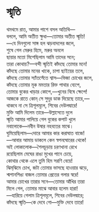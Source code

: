 # স্মৃতি

থমথমে রাত, আমার পাশে বসল অতিথি—  
বললে, আমি অতীত ক্ষুধা—তোমার অতীত স্মৃতি!  
—যে দিনগুলো সাঙ্গ হল ঝড়বাদলের জলে,  
শুষে গেল মেরুর হিমে, মরুর অনলে  
ছায়ার মতো মিশেছিলাম আমি তাদের সনে;  
তারা কোথায়?—বন্দী স্মৃতিই কাঁদছে তোমার মনে!  
কাঁদছে তোমার মনের খাকে, চাপা ছাইয়ের তলে,  
কাঁদছে তোমার স্যাঁতসেঁতে শ্বাস—ভিজা চোখের জলে,  
কাঁদছে তোমার মূক মমতার রিক্ত পাথার ব্যেপে,  
তোমার বুকের খাড়ার কোপে,—খুনের বিষে ক্ষেপে!  
আজকে রাতে কোন্‌ সে সুদূর ডাক দিয়েছে তারে,—  
থাকবে না সে ত্রিশূলমূলে, শিবের দেউলদ্বারে!  
মুক্তি আমি দিলেম তারে—উল্লাসেতে দুলে  
স্মৃতি আমার পালিয়ে গেল বুকের কপাট খুলে  
নবালোকে—নবীন উষার নহবতের মাঝে।  
ঘুমিয়েছিলাম—দোরে আমার কার করাঘাত বাজে!  
—আবার আমায় ডাকলে কেন স্বপনঘোরের থেকে!  
অই লোকালোক—শৈলচূড়ায় চরণখানা রেখে  
রয়েছিলাম মেঘের রাঙা মুখের পানে চেয়ে,  
কোথার থেকে এলে তুমি হিম সরণি বেয়ে!  
ঝিম্‌ঝিমে চোখ, জটা তোমার ভাসছে হাওয়ার ঝড়ে,  
শ্মশানশিঙা বাজল তোমার প্রেতের গলার স্বরে!  
আমার চোখের তারার সনে—তোমার আঁখির তারা  
মিলে গেল, তোমার মাঝে আবার হলেম হারা!  
—হারিয়ে গেলাম ত্রিশূলমূলে, শিবের দেউলদ্বারে;  
কাঁদছে স্মৃতি—কে দেবে গো—মুক্তি দেবে তারে!

